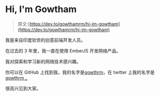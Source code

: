 # Hi, I'm Gowtham

> 原文:[https://dev.to/gowthamrm/hi-im-gowtham](https://dev.to/gowthamrm/hi-im-gowtham)

我是来自印度钦奈的创意前端开发人员。

在过去的 3 年里，我一直在使用 EmberJS 开发网络产品。

我对探索和学习新的网络技术感兴趣。

你可以在 GitHub 上找到我，我的名字是[gowthrm](https://github.com/gowthamrm)，在 twitter 上我的名字是[gowthrm _](https://twitter.com/gowthamrm_)

很高兴见到大家。